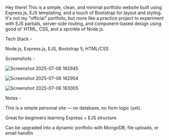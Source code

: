 Hey there!
This is a simple, clean, and minimal portfolio website built using Express.js, EJS templating, and a touch of Bootstrap for layout and styling. It's not my "official" portfolio, but more like a practice project to experiment with EJS partials, server-side routing, and component-based design using good ol' HTML, CSS, and a sprinkle of Node.js.

Tech Stack -

Node.js, Express.js, EJS, Bootstrap 5, HTML/CSS

Screenshots -

![Screenshot 2025-07-06 162945](https://github.com/user-attachments/assets/bcf6f669-923c-417f-84e3-491220eaabbf)

![Screenshot 2025-07-06 162954](https://github.com/user-attachments/assets/f92608d3-360c-4d81-9de3-ef5e24672a17)

![Screenshot 2025-07-06 163005](https://github.com/user-attachments/assets/21d9fd94-40c9-4504-a312-fbff7a36fd5e)

Notes -

This is a simple personal site — no database, no form logic (yet).

Great for beginners learning Express + EJS structure.

Can be upgraded into a dynamic portfolio with MongoDB, file uploads, or email handlin
